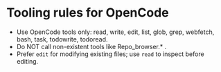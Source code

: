 # Tooling rules for OpenCode
- Use OpenCode tools only: read, write, edit, list, glob, grep, webfetch, bash, task, todowrite, todoread.
- Do NOT call non-existent tools like Repo_browser.* .
- Prefer `edit` for modifying existing files; use `read` to inspect before editing.